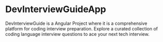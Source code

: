 # DevInterviewGuideApp
DevInterviewGuide is a Angular Project where it is a comprehensive platform for coding interview preparation. Explore a curated collection of coding language interview questions to ace your next tech interview.
